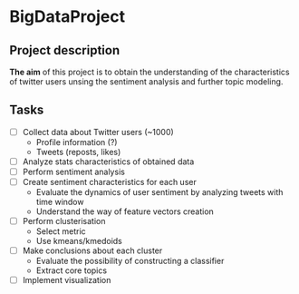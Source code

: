 # BigDataProject

## Project description

**The aim** of this project is to obtain the understanding of the characteristics of twitter users unsing the sentiment analysis and further topic modeling. 

## Tasks

- [ ] Collect data about Twitter users (~1000) 
  * Profile information (?)
  * Tweets (reposts, likes)
- [ ] Analyze stats characteristics of obtained data
- [ ] Perform sentiment analysis
- [ ] Create sentiment characteristics for each user
  * Evaluate the dynamics of user sentiment by analyzing tweets with time window
  * Understand the way of feature vectors creation
- [ ] Perform clusterisation
  * Select metric
  * Use kmeans/kmedoids
- [ ] Make conclusions about each cluster
  * Evaluate the possibility of constructing a classifier
  * Extract core topics
- [ ] Implement visualization 
